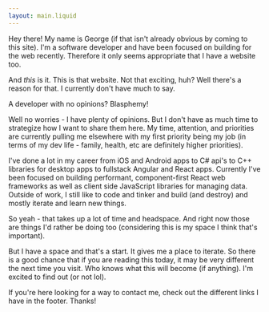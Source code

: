 ```yaml
---
layout: main.liquid
---
```


Hey there! My name is George (if that isn't already obvious by coming to this site). I'm a software developer and have been focused on building for the web recently. Therefore it only seems appropriate that I have a website too.

And _this_ is it. This is that website. Not that exciting, huh? Well there's a reason for that. I currently don't have much to say.

A developer with no opinions? Blasphemy!

Well no worries - I have plenty of opinions. But I don't have as much time to strategize how I want to share them here. My time, attention, and priorities are currently pulling me elsewhere with my first priority being my job (in terms of my dev life - family, health, etc are definitely higher priorities).

I've done a lot in my career from iOS and Android apps to C# api's to C++ libraries for desktop apps to fullstack Angular and React apps. Currently I've been focused on building performant, component-first React web frameworks as well as client side JavaScript libraries for managing data. Outside of work, I still like to code and tinker and build (and destroy) and mostly iterate and learn new things.

So yeah - that takes up a lot of time and headspace. And right now those are things I'd rather be doing too (considering this is my space I think that's important).

But I have a space and that's a start. It gives me a place to iterate. So there is a good chance that if you are reading this today, it may be very different the next time you visit. Who knows what this will become (if anything). I'm excited to find out (or not lol).

If you're here looking for a way to contact me, check out the different links I have in the footer. Thanks!
